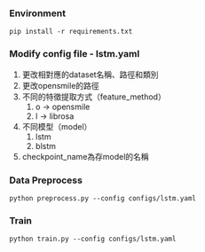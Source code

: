 ### Environment
```
pip install -r requirements.txt
```
### Modify config file - lstm.yaml
<ol>
<li>更改相對應的dataset名稱、路徑和類別</li>
<li>更改opensmile的路徑</li>
<li>不同的特徵提取方式（feature_method）
    <ol>
    <li>o -> opensmile</li>
    <li>l -> librosa</li>
    </ol>
</li>
<li>不同模型（model）
    <ol>
    <li>lstm</li>
    <li>blstm</li>
    </ol>
</li>
<li>checkpoint_name為存model的名稱</li>
</ol>
    
### Data Preprocess
```
python preprocess.py --config configs/lstm.yaml
```
### Train
```
python train.py --config configs/lstm.yaml
```


